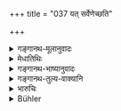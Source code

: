 +++
title = "037 यत् सर्वेणेच्छति"

+++

<details><summary>गङ्गानथ-मूलानुवादः</summary>

When, however, the act is one which he wishes to understand in all its details, by doing which he does not feel ashamed, and by which his heart feels satisfied,—it is characterised by the quality of ‘Sattva.’—(37)
</details>

<details><summary>मेधातिथिः</summary>

विस्पष्टो ऽयम् ॥ १२.३७ ॥
</details>

<details><summary>गङ्गानथ-भाष्यानुवादः</summary>

This is quite clear.—(37)
</details>

<details><summary>गङ्गानथ-तुल्य-वाक्यानि</summary>

**(verses 12.32-51)  
**

See Comparative notes for [Verse 12.32].
</details>

<details><summary>भारुचिः</summary>

चतुर्भिः श्लोकैर् अर्थनिर्मलत्वायायं गुणलक्षणः पूर्व[श्लोकार्थः पुनर्] उच्यते । तल्लक्षणम् एवेदं चापरम् अनेन प्रकारेणान्यथोच्यते ॥ १२.३४–३७ ॥
</details>

<details><summary>Bühler</summary>

037	But that (bears) the mark of the quality of Goodness which with his whole (heart) he desires to know, which he is not ashamed to perform, and at which his soul rejoices.
</details>

